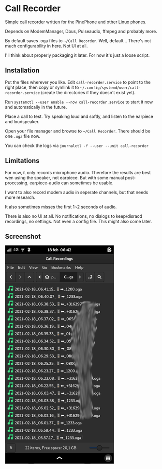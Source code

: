 Call Recorder
===

Simple call recorder written for the PinePhone and other Linux phones.

Depends on ModemManager, Dbus, Pulseaudio, ffmpeg and probably more.

By default saves .oga files to `~/Call Recorder`. Well, default... There's not much configurability in here. Not UI at all.

I'll think about properly packaging it later. For now it's just a loose script.

## Installation ##

Put the files wherever you like. Edit `call-recorder.service` to point to the right place, then copy or symlink it to `~/.config/systemd/user/call-recorder.service` (create the directories if they doesn't exist yet).

Run `systemctl --user enable --now call-recorder.service` to start it now and automatically in the future.

Place a call to test. Try speaking loud and softly, and listen to the earpiece and loudspeaker.

Open your file manager and browse to `~/Call Recorder`. There should be one `.oga` file now.

You can check the logs via `journalctl -f --user --unit call-recorder`

## Limitations ##

For now, it only records microphone audio. Therefore the results are best wen using the speaker, not earpiece.
But with some manual post-processing, earpiece-audio can sometimes be usable.

I want to also record modem audio in seperate channels, but that needs more research.

It also sometimes misses the first 1~2 seconds of audio.

There is also no UI at all. No notifications, no dialogs to keep/disracd recordings, no settings. Not even a config file. This might also come later.

## Screenshot ##

![Didn't I say "no UI"?](PinePhone_Screenshot_2021-02-18-06.42.26.png)
